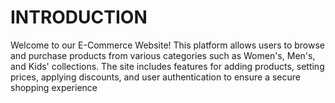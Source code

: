 <h1>INTRODUCTION </h1>
Welcome to our E-Commerce Website! This platform allows users to browse and purchase products from various categories such as Women's, Men's, and Kids' collections. The site includes features for adding products, setting prices, applying discounts, and user authentication to ensure a secure shopping experience
